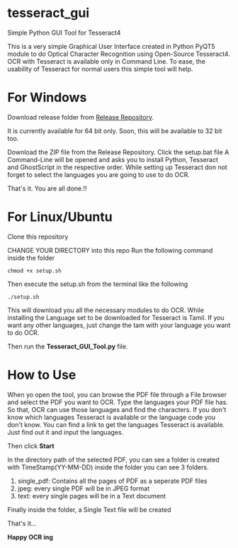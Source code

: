 # tesseract_gui
Simple Python GUI Tool for Tesseract4

This is a very simple Graphical User Interface created in Python PyQT5 module to do Optical Character Recognition using Open-Source 
Tesseract4. OCR with Tesseract is available only in Command Line. To ease, the usability of Tesseract for normal users this simple tool 
will help.

# For Windows

Download release folder from [Release Repository](https://github.com/Parathantl/tesseract_gui/releases).

It is currently available for 64 bit only. Soon, this will be available to 32 bit too.

Download the ZIP file from the Release Repository.
Click the setup.bat file
A Command-Line will be opened and asks you to install Python, Tesseract and GhostScript in the respective order.
While setting up Tesseract don not forget to select the languages you are going to use to do OCR.

That's it. You are all done.!!

# For Linux/Ubuntu

Clone this repository

CHANGE YOUR DIRECTORY into this repo
Run the following command inside the folder

```
chmod +x setup.sh
```
Then execute the setup.sh from the terminal like the following

```
./setup.sh
```

This will download you all the necessary modules to do OCR.
While installing the Language set to be downloaded for Tesseract is Tamil.
If you want any other languages, just change the tam with your language you want to do OCR.

Then run the **Tesseract_GUI_Tool.py**	file.

# How to Use

When yo open the tool, you can browse the PDF file through a File browser and select the PDF you want to OCR.
Type the languages your PDF file has. So that, OCR can use those languages and find the characters.
If you don't know which languages Tesseract is available or the language code you don't know. You can find a link to get the languages
Tesseract is available.
Just find out it and input the languages.

Then click **Start**

In the directory path of the selected PDF, you  can see a folder is created with TimeStamp(YY-MM-DD) inside the folder you can 
see 3 folders.
1. single_pdf: Contains all the pages of PDF as a seperate PDF files
2. jpeg: every single PDF will be in JPEG format
3. text: every single pages will be in a Text document

Finally inside the folder, a Single Text file will be created

That's it...

**Happy OCR ing**
